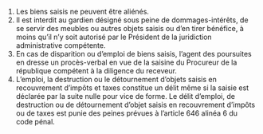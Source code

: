 1) Les biens saisis ne peuvent être aliénés.
2) Il est interdit au gardien désigné sous peine de dommages-intérêts, de se servir des
meubles ou autres objets saisis ou d’en tirer bénéfice, à moins qu’il n’y soit autorisé par le Président de la juridiction administrative compétente.
3) En cas de disparition ou d’emploi de biens saisis, l’agent des poursuites en dresse
un procès-verbal en vue de la saisine du Procureur de la république compétent à la diligence du receveur.
4) L’emploi,  la  destruction  ou  le  détournement  d’objets  saisis  en  recouvrement
d’impôts et taxes constitue un délit même si la saisie est déclarée par la suite nulle pour vice de forme.
Le délit d’emploi, de destruction ou de détournement d’objet saisis en recouvrement d’impôts ou de taxes est punie des peines prévues à l’article 646 alinéa 6 du code pénal.